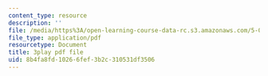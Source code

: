 ```yaml
---
content_type: resource
description: ''
file: /media/https%3A/open-learning-course-data-rc.s3.amazonaws.com/5-08j-biological-chemistry-ii-spring-2016/8b4fa8fd10266fef3b2c310531df3506_JbV0aUHvROc.pdf
file_type: application/pdf
resourcetype: Document
title: 3play pdf file
uid: 8b4fa8fd-1026-6fef-3b2c-310531df3506
---
```

